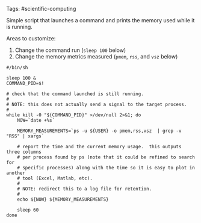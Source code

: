 Tags: #scientific-computing 

Simple script that launches a command and prints the memory used while it is running.

Areas to customize:
1. Change the command run (`sleep 100` below)
2. Change the memory metrics measured (`pmem`, `rss`, and `vsz` below)

```shell
#/bin/sh  
  
sleep 100 &  
COMMAND_PID=$!  
  
# check that the command launched is still running.  
#  
# NOTE: this does not actually send a signal to the target process.  
#  
while kill -0 "${COMMAND_PID}" >/dev/null 2>&1; do  
    NOW=`date +%s`  
  
    MEMORY_MEASUREMENTS=`ps -u ${USER} -o pmem,rss,vsz  | grep -v "RSS" | xargs`  
  
    # report the time and the current memory usage.  this outputs three columns  
    # per process found by ps (note that it could be refined to search for  
    # specific processes) along with the time so it is easy to plot in another  
    # tool (Excel, Matlab, etc).  
    #  
    # NOTE: redirect this to a log file for retention.  
    #  
    echo ${NOW} ${MEMORY_MEASUREMENTS}  
  
    sleep 60  
done
```